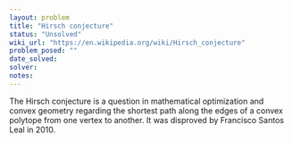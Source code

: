 ```yaml
---
layout: problem
title: "Hirsch conjecture"
status: "Unsolved"
wiki_url: "https://en.wikipedia.org/wiki/Hirsch_conjecture"
problem_posed: ""
date_solved:
solver:
notes:
---
```

The Hirsch conjecture is a question in mathematical optimization and convex geometry regarding the shortest path along the edges of a convex polytope from one vertex to another. It was disproved by Francisco Santos Leal in 2010.